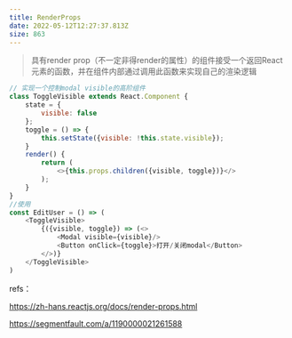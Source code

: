 ```yaml
---
title: RenderProps
date: 2022-05-12T12:27:37.813Z
size: 863
---
```

> 具有render prop（不一定非得render的属性）的组件接受一个返回React元素的函数，并在组件内部通过调用此函数来实现自己的渲染逻辑

```javascript
// 实现一个控制modal visible的高阶组件
class ToggleVisible extends React.Component {
    state = {
        visible: false
    };
    toggle = () => {
        this.setState({visible: !this.state.visible});
    }
    render() {
        return (
            <>{this.props.children({visible, toggle})}</>
        );
    }
}
//使用
const EditUser = () => (
    <ToggleVisible>
        {({visible, toggle}) => (<>
            <Modal visible={visible}/>
            <Button onClick={toggle}>打开/关闭modal</Button>
        </>)}
    </ToggleVisible>
)
```



refs：

https://zh-hans.reactjs.org/docs/render-props.html

https://segmentfault.com/a/1190000021261588
